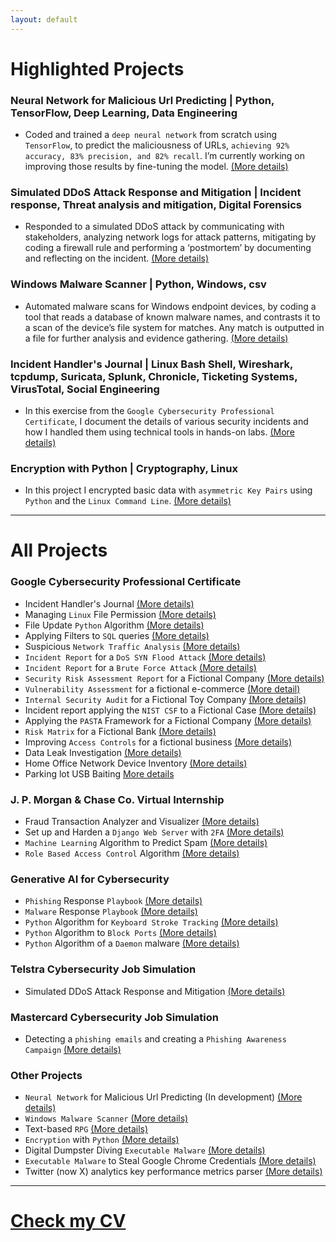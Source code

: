 ```yaml
---
layout: default
---
```


# Highlighted Projects

### Neural Network for Malicious Url Predicting | Python, TensorFlow, Deep Learning, Data Engineering

* Coded and trained a `deep neural network` from scratch using `TensorFlow`, to predict the maliciousness of URLs, `achieving 92% accuracy, 83% precision, and 82% recall`. I’m currently working on improving those results by fine-tuning the model. [(More details)](./nn_malicious_url_pred.html)

### Simulated DDoS Attack Response and Mitigation | Incident response, Threat analysis and mitigation, Digital Forensics

* Responded to a simulated DDoS attack by communicating with stakeholders, analyzing network logs for attack patterns, mitigating by coding a firewall rule and performing a ‘postmortem’ by documenting and reflecting on the incident. [(More details)](./cyber_incident_response.html)

### Windows Malware Scanner | Python, Windows, csv

* Automated malware scans for Windows endpoint devices, by coding a tool that reads a database of known malware names, and contrasts it to a scan of the device’s file system for matches. Any match is outputted in a file for further analysis and evidence gathering. [(More details)](./malware_scanner.html)

### Incident Handler's Journal | Linux Bash Shell, Wireshark, tcpdump, Suricata, Splunk, Chronicle, Ticketing Systems, VirusTotal, Social Engineering

* In this exercise from the `Google Cybersecurity Professional Certificate`, I document the details of various security incidents and how I handled them using technical tools in hands-on labs. [(More details)](./incident_handler_journal.html)

### Encryption with Python | Cryptography, Linux

* In this project I encrypted basic data with `asymmetric Key Pairs` using `Python` and the `Linux Command Line`. [(More details)](./encrypt_python.html)

------------------------------------------------------------------------------------------------------------------------------------------------------------------------------------------------------------------------------

# All Projects 

### Google Cybersecurity Professional Certificate

* Incident Handler's Journal [(More details)](./incident_handler_journal.html)
* Managing `Linux` File Permission [(More details)](./linux_file_perm.html)
* File Update `Python` Algorithm [(More details)](./file_update.html)
* Applying Filters to `SQL` queries [(More details)](./filter_sql.html)
* Suspicious `Network Traffic Analysis` [(More details)](./network_traffic_analysis.html)
* `Incident Report` for a `DoS SYN Flood Attack` [(More details)](./incident_report_syn_flood.html)
* `Incident Report` for a `Brute Force Attack` [(More details)](./incident_report_brute.html)
* `Security Risk Assessment Report` for a Fictional Company [(More details)](./sec_risk_assessment.html)
* `Vulnerability Assessment` for a fictional e-commerce [(More detail)](./vulnerability_assessment.html)
* `Internal Security Audit` for a Fictional Toy Company [(More details)](./int_sec_audit.html)
* Incident report applying the `NIST CSF` to a Fictional Case [(More details)](./nist_csf_applied.html)
* Applying the `PASTA` Framework for a Fictional Company [(More details)](./pasta_applied.html)
* `Risk Matrix` for a Fictional Bank [(More details)](./risk_matrix.html)
* Improving `Access Controls` for a fictional business [(More details)](./access_controls.html)
* Data Leak Investigation [(More details)](./data_leak_investigation.html)
* Home Office Network Device Inventory [(More details)](./home_it_assests.html)
* Parking lot USB Baiting [More details](parking_lot_usb.html)

### J. P. Morgan & Chase Co. Virtual Internship

* Fraud Transaction Analyzer and Visualizer [(More details)](./fraud_analyzer_visualizer.html)
* Set up and Harden a `Django Web Server` with `2FA` [(More details)](./set_and_secure_django_server.html)
* `Machine Learning` Algorithm to Predict Spam [(More details)](./spam_detection_ml.html)
* `Role Based Access Control` Algorithm [(More details)](./rbac.html)

### Generative AI for Cybersecurity

* `Phishing` Response `Playbook` [(More details)](./phishing_playbook.html)
* `Malware` Response `Playbook` [(More details)](./malware_response_playbook.html)
* `Python` Algorithm for `Keyboard Stroke Tracking` [(More details)](./keystroke_track.html)
* `Python` Algorithm to `Block Ports` [(More details)](./block_ports.html)
* `Python` Algorithm of a `Daemon` malware [(More details)](./daemon_example.html)

### Telstra Cybersecurity Job Simulation

* Simulated DDoS Attack Response and Mitigation [(More details)](./cyber_incident_response.html)

### Mastercard Cybersecurity Job Simulation

* Detecting a `phishing emails` and creating a `Phishing Awareness Campaign` [(More details)](./master_phish.html)

### Other Projects

* `Neural Network` for Malicious Url Predicting (In development) [(More details)](./nn_malicious_url_pred.html)
* `Windows Malware Scanner` [(More details)](./malware_scanner.html)
* Text-based `RPG` [(More details)](./dungeon_of_dread.html)
* `Encryption` with `Python` [(More details)](./encrypt_python.html)
* Digital Dumpster Diving `Executable Malware` [(More details)](./dumpster_diving.html)
* `Executable Malware` to Steal Google Chrome Credentials [(More details)](./steal_chrome_cred.html)
* Twitter (now X) analytics key performance metrics parser [(More details)](./twitter_analytics.html)

---

# [**Check my CV**](./CV.html)
